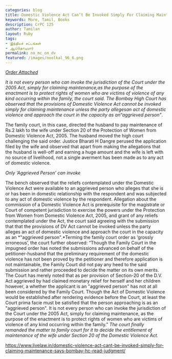 ```yaml
---  
categories: blog  
title: Domestic Violence Act Can’t Be Invoked Simply For Claiming Maintenance, Says Bombay HC 
keywords: More, Tamil, Books  
description: CrPC 125
author: Tamilan  
layout: Ruby  
tags:     
- இந்தியச் சட்டங்கள்
- ஆய்தொடியார்
permalink: no_mc_on_dv  
featured: /images/noolkal_96_6.png  
---  
```

[*Order Attached*](/assets/pdf/DVMC_canot_invoke_every_person.pdf)

*It is not every person who can invoke the jurisdiction of the Court under
the 2005 Act, simply for claiming maintenance,*as the purpose of the
enactment is to protect rights of women who are victims of violence of any
kind occurring within the family, the court said. The Bombay High Court has
observed that the provisions of *Domestic Violence Act cannot be invoked
simply for claiming maintenance unless the party alleges*an act of
domestic violence and approach the court in the capacity as an*“aggrieved person”*.

The family court, in this case, directed the husband to pay maintenance of
Rs.2 lakh to the wife under Section 20 of the Protection of Women from
Domestic Violence Act, 2005. The husband moved the high court challenging
the said order. Justice Bharati H Dangre perused the application filed by
the wife and observed that apart from making the allegations that the
husband is well-off and earning a huge amount and the wife is left with no
source of livelihood, not a single averment has been made as to any act of
domestic violence.

*Only ‘Aggrieved Person’ can invoke*

The bench observed that the reliefs contemplated under the Domestic
Violence Act were available to an aggrieved person who alleges that she is
or has been in domestic relationship with the respondent and was subjected
to any act of domestic violence by the respondent. Allegation about the
commission of a Domestic Violence Act is prerequisite for the magistrate or
Court of competent jurisdiction to exercise the powers under the Protection
from Women from Domestic Violence Act, 2005, and grant of any reliefs
contemplated under the Act, the court said agreeing with the submission
that that the provisions of DV Act cannot be invoked unless the party
alleges an act of domestic violence and approach the court in the capacity
as an *"aggrieved person".*Terming the family court order as ‘grossly
erroneous’, the court further observed: “Though the Family Court in the
impugned order has noted the submissions advanced on behalf of the
petitioner-husband that the preliminary requirement of the domestic
violence has not been proved by the petitioner and therefore application is
not maintainable, the Family Court did not pay any heed to the said
submission and rather proceeded to decide the matter on its own merits. The
Court has merely noted that as per provision of Section-20 of the D.V. Act
aggrieved by had claimed monetary relief for herself and her children
however, a whether the applicant is an "aggrieved person" has not at all
been considered by the Family Court. Though the Act of Domestic Violence
would be established after rendering evidence before the Court, at least
the Court prima facie must be satisfied that the person approaching is as
an "aggrieved person". It is not every person who can invoke the
jurisdiction of the Court under the 2005 Act, simply for claiming
maintenance, as the purpose of the enactment is to protect rights of women
who are victims of violence of any kind occurring within the family.” *The
court finally remanded the matter to family court for it to decide the
entitlement of maintenance of the wife under Section 20 of the Domestic
Violence Act.*

https://www.livelaw.in/domestic-violence-act-cant-be-invoked-simply-for-claiming-maintenance-says-bombay-hc-read-judgment/
